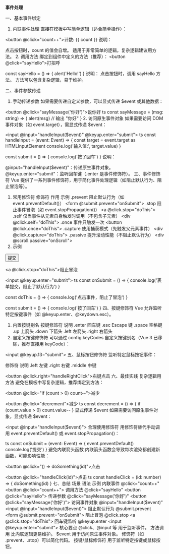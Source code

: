 **事件处理**

<template>
  <div>
    <!-- 内联事件 -->
    <button @click="count++">计数: {{ count }}</button>
    
    <!-- 方法事件 -->
    <button @click="sayHello">打招呼</button>
    
    <!-- 事件参数 -->
    <button @click="sayMessage('你好')">说你好</button>
    
    <!-- 访问原生事件 -->
    <input @input="handleInput" @keyup.enter="submit">
    
    <!-- 事件修饰符 -->
    <form @submit.prevent="onSubmit">
      <button type="submit">提交</button>
    </form>
    
    <a @click.stop="doThis">阻止冒泡</a>
  </div>
</template>

<script setup lang="ts">
import { ref } from 'vue'

const count = ref(0)

const sayHello = () => {
  alert('Hello!')
}

const sayMessage = (msg: string) => {
  alert(msg)
}

const handleInput = (event: Event) => {
  const target = event.target as HTMLInputElement
  console.log('输入值:', target.value)
}

const submit = () => {
  console.log('按了回车')
}

const onSubmit = () => {
  console.log('表单提交，阻止了默认行为')
}

const doThis = () => {
  console.log('点击事件，阻止了冒泡')
}
</script>

一、基本事件绑定
1. 内联事件处理
直接在模板中写简单逻辑（适合简单操作）：


<button @click="count++">计数: {{ count }}</button>
说明：

点击按钮时，count 的值会自增。
适用于非常简单的逻辑，复杂逻辑建议用方法。
2. 调用方法
绑定到组件中定义的方法（推荐）：
<button @click="sayHello">打招呼</button>

const sayHello = () => {
  alert('Hello!')
}
说明：
点击按钮时，调用 sayHello 方法。
方法可以包含复杂逻辑，易于维护。

二、事件参数传递
1. 手动传递参数
如果需要传递自定义参数，可以显式传递 $event 或其他数据：


<button @click="sayMessage('你好')">说你好</button>
ts
const sayMessage = (msg: string) => {
  alert(msg) // 输出 "你好"
}
2. 访问原生事件对象
如果需要访问 DOM 事件对象（如 event.target），需显式传递 $event：


<input @input="handleInput($event)" @keyup.enter="submit">
ts
const handleInput = (event: Event) => {
  const target = event.target as HTMLInputElement
  console.log('输入值:', target.value)
}

const submit = () => {
  console.log('按了回车')
}
说明：

@input="handleInput($event)"：传递原生事件对象。
@keyup.enter="submit"：监听回车键（.enter 是事件修饰符）。
三、事件修饰符
Vue 提供了一系列事件修饰符，用于简化事件处理逻辑（如阻止默认行为、阻止冒泡等）。

1. 常用修饰符
修饰符	作用	示例
.prevent	阻止默认行为（如 event.preventDefault()）	<form @submit.prevent="onSubmit">
.stop	阻止事件冒泡（如 event.stopPropagation()）	<a @click.stop="doThis">
.self	仅当事件从元素自身触发时调用（不包含子元素）	<div @click.self="doThis">
.once	事件只触发一次	<button @click.once="doThis">
.capture	使用捕获模式（先触发父元素事件）	<div @click.capture="doThis">
.passive	提升滚动性能（不阻止默认行为）	<div @scroll.passive="onScroll">
2. 示例

<!-- 阻止表单默认提交行为 -->
<form @submit.prevent="onSubmit">
  <button type="submit">提交</button>
</form>

<!-- 阻止点击事件冒泡 -->
<a @click.stop="doThis">阻止冒泡</a>

<!-- 回车键提交 -->
<input @keyup.enter="submit">
ts
const onSubmit = () => {
  console.log('表单提交，阻止了默认行为')
}

const doThis = () => {
  console.log('点击事件，阻止了冒泡')
}

const submit = () => {
  console.log('按了回车')
}
四、按键修饰符
Vue 允许监听特定按键事件（如 @keyup.enter、@keydown.esc）。

1. 内置按键别名
按键修饰符	说明
.enter	回车键
.esc	Escape 键
.space	空格键
.up	上箭头
.down	下箭头
.left	左箭头
.right	右箭头
2. 自定义按键修饰符
可以通过 config.keyCodes 自定义按键别名（Vue 3 已移除，推荐直接用 keyCode）：


<input @keyup.13="submit"> <!-- 13 是回车键的 keyCode -->
五、鼠标按钮修饰符
监听特定鼠标按钮事件：

修饰符	说明
.left	左键
.right	右键
.middle	中键

<button @click.right="handleRightClick">右键点击</button>
六、最佳实践
复杂逻辑用方法
避免在模板中写复杂逻辑，推荐绑定到方法：

<!-- ❌ 不推荐 -->
<button @click="if (count > 0) count--">减少</button>

<!-- ✅ 推荐 -->
<button @click="decrement">减少</button>
ts
const decrement = () => {
  if (count.value > 0) count.value--
}
显式传递 $event
如果需要访问原生事件对象，显式传递 $event：

<input @input="handleInput($event)">
合理使用修饰符
用修饰符替代手动调用 event.preventDefault() 或 event.stopPropagation()：

<!-- ❌ 不推荐 -->
<form @submit="onSubmit($event)">
ts
const onSubmit = (event: Event) => {
  event.preventDefault()
  console.log('提交')
}

<!-- ✅ 推荐 -->
<form @submit.prevent="onSubmit">
避免内联箭头函数
内联箭头函数会导致每次渲染都创建新函数，可能影响性能：

<!-- ❌ 不推荐 -->
<button @click="() => doSomething(id)">点击</button>

<!-- ✅ 推荐 -->
<button @click="handleClick(id)">点击</button>
ts
const handleClick = (id: number) => {
  doSomething(id)
}
七、总结
场景	语法	示例
内联事件	@click="count++"	<button @click="count++">
调用方法	@click="sayHello"	<button @click="sayHello">
传递参数	@click="sayMessage('你好')"	<button @click="sayMessage('你好')">
访问事件对象	@input="handleInput($event)"	<input @input="handleInput($event)">
阻止默认行为	@submit.prevent	<form @submit.prevent="onSubmit">
阻止冒泡	@click.stop	<a @click.stop="doThis">
回车键监听	@keyup.enter	<input @keyup.enter="submit">
核心要点
@click、@input 等 用于监听事件。
方法调用 比内联逻辑更易维护。
$event 用于访问原生事件对象。
修饰符（如 .prevent、.stop）可以简化代码。
按键/鼠标修饰符 用于监听特定按键或鼠标按钮。